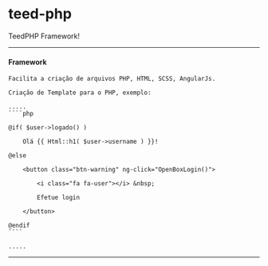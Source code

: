 # teed-php
TeedPHP Framework!

----

#### Framework

	Facilita a criação de arquivos PHP, HTML, SCSS, AngularJs.

	Criação de Template para o PHP, exemplo:

	.....
	````php

	@if( $user->logado() )

		Olá {{ Html::h1( $user->username ) }}!

	@else

		<button class="btn-warning" ng-click="OpenBoxLogin()">

			<i class="fa fa-user"></i> &nbsp;

			Efetue login

		</button>

	@endif
	````

	.....

------
